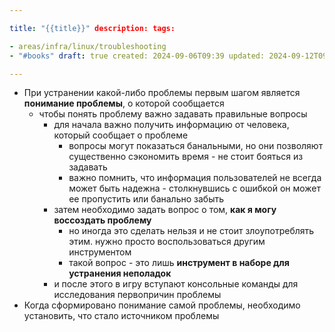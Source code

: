 ```yaml
---

title: "{{title}}" description: tags:

- areas/infra/linux/troubleshooting
- "#books" draft: true created: 2024-09-06T09:39 updated: 2024-09-12T09:40

---
```


- При устранении какой-либо проблемы первым шагом является **понимание проблемы**, о которой сообщается
  - чтобы понять проблему важно задавать правильные вопросы
    - для начала важно получить информацию от человека, который сообщает о проблеме
      - вопросы могут показаться банальными, но они позволяют существенно сэкономить время - не стоит бояться из задавать
      - важно помнить, что информация пользователей не всегда может быть надежна - столкнувшись с ошибкой он может ее пропустить или банально забыть
    - затем необходимо задать вопрос о том, **как я могу воссоздать проблему**
      - но иногда это сделать нельзя и не стоит злоупотреблять этим. нужно просто воспользоваться другим инструментом
      - такой вопрос - это лишь **инструмент в наборе для устранения неполадок**
    - и после этого в игру вступают консольные команды для исследования первопричин проблемы
- Когда сформировано понимание самой проблемы, необходимо установить, что стало источником проблемы